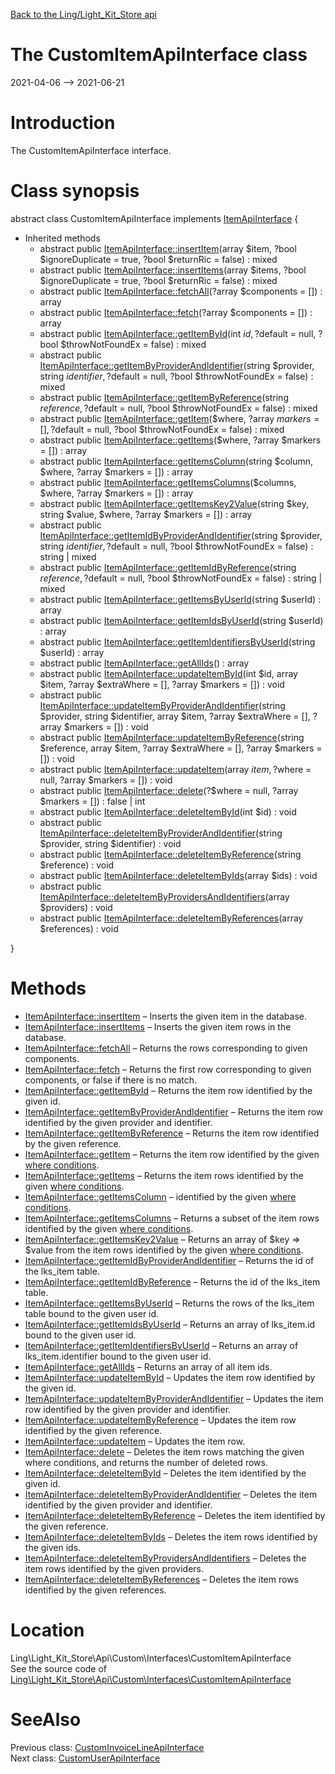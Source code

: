 [Back to the Ling/Light_Kit_Store api](https://github.com/lingtalfi/Light_Kit_Store/blob/master/doc/api/Ling/Light_Kit_Store.md)



The CustomItemApiInterface class
================
2021-04-06 --> 2021-06-21






Introduction
============

The CustomItemApiInterface interface.



Class synopsis
==============


abstract class <span class="pl-k">CustomItemApiInterface</span> implements [ItemApiInterface](https://github.com/lingtalfi/Light_Kit_Store/blob/master/doc/api/Ling/Light_Kit_Store/Api/Generated/Interfaces/ItemApiInterface.md) {

- Inherited methods
    - abstract public [ItemApiInterface::insertItem](https://github.com/lingtalfi/Light_Kit_Store/blob/master/doc/api/Ling/Light_Kit_Store/Api/Generated/Interfaces/ItemApiInterface/insertItem.md)(array $item, ?bool $ignoreDuplicate = true, ?bool $returnRic = false) : mixed
    - abstract public [ItemApiInterface::insertItems](https://github.com/lingtalfi/Light_Kit_Store/blob/master/doc/api/Ling/Light_Kit_Store/Api/Generated/Interfaces/ItemApiInterface/insertItems.md)(array $items, ?bool $ignoreDuplicate = true, ?bool $returnRic = false) : mixed
    - abstract public [ItemApiInterface::fetchAll](https://github.com/lingtalfi/Light_Kit_Store/blob/master/doc/api/Ling/Light_Kit_Store/Api/Generated/Interfaces/ItemApiInterface/fetchAll.md)(?array $components = []) : array
    - abstract public [ItemApiInterface::fetch](https://github.com/lingtalfi/Light_Kit_Store/blob/master/doc/api/Ling/Light_Kit_Store/Api/Generated/Interfaces/ItemApiInterface/fetch.md)(?array $components = []) : array
    - abstract public [ItemApiInterface::getItemById](https://github.com/lingtalfi/Light_Kit_Store/blob/master/doc/api/Ling/Light_Kit_Store/Api/Generated/Interfaces/ItemApiInterface/getItemById.md)(int $id, ?$default = null, ?bool $throwNotFoundEx = false) : mixed
    - abstract public [ItemApiInterface::getItemByProviderAndIdentifier](https://github.com/lingtalfi/Light_Kit_Store/blob/master/doc/api/Ling/Light_Kit_Store/Api/Generated/Interfaces/ItemApiInterface/getItemByProviderAndIdentifier.md)(string $provider, string $identifier, ?$default = null, ?bool $throwNotFoundEx = false) : mixed
    - abstract public [ItemApiInterface::getItemByReference](https://github.com/lingtalfi/Light_Kit_Store/blob/master/doc/api/Ling/Light_Kit_Store/Api/Generated/Interfaces/ItemApiInterface/getItemByReference.md)(string $reference, ?$default = null, ?bool $throwNotFoundEx = false) : mixed
    - abstract public [ItemApiInterface::getItem](https://github.com/lingtalfi/Light_Kit_Store/blob/master/doc/api/Ling/Light_Kit_Store/Api/Generated/Interfaces/ItemApiInterface/getItem.md)($where, ?array $markers = [], ?$default = null, ?bool $throwNotFoundEx = false) : mixed
    - abstract public [ItemApiInterface::getItems](https://github.com/lingtalfi/Light_Kit_Store/blob/master/doc/api/Ling/Light_Kit_Store/Api/Generated/Interfaces/ItemApiInterface/getItems.md)($where, ?array $markers = []) : array
    - abstract public [ItemApiInterface::getItemsColumn](https://github.com/lingtalfi/Light_Kit_Store/blob/master/doc/api/Ling/Light_Kit_Store/Api/Generated/Interfaces/ItemApiInterface/getItemsColumn.md)(string $column, $where, ?array $markers = []) : array
    - abstract public [ItemApiInterface::getItemsColumns](https://github.com/lingtalfi/Light_Kit_Store/blob/master/doc/api/Ling/Light_Kit_Store/Api/Generated/Interfaces/ItemApiInterface/getItemsColumns.md)($columns, $where, ?array $markers = []) : array
    - abstract public [ItemApiInterface::getItemsKey2Value](https://github.com/lingtalfi/Light_Kit_Store/blob/master/doc/api/Ling/Light_Kit_Store/Api/Generated/Interfaces/ItemApiInterface/getItemsKey2Value.md)(string $key, string $value, $where, ?array $markers = []) : array
    - abstract public [ItemApiInterface::getItemIdByProviderAndIdentifier](https://github.com/lingtalfi/Light_Kit_Store/blob/master/doc/api/Ling/Light_Kit_Store/Api/Generated/Interfaces/ItemApiInterface/getItemIdByProviderAndIdentifier.md)(string $provider, string $identifier, ?$default = null, ?bool $throwNotFoundEx = false) : string | mixed
    - abstract public [ItemApiInterface::getItemIdByReference](https://github.com/lingtalfi/Light_Kit_Store/blob/master/doc/api/Ling/Light_Kit_Store/Api/Generated/Interfaces/ItemApiInterface/getItemIdByReference.md)(string $reference, ?$default = null, ?bool $throwNotFoundEx = false) : string | mixed
    - abstract public [ItemApiInterface::getItemsByUserId](https://github.com/lingtalfi/Light_Kit_Store/blob/master/doc/api/Ling/Light_Kit_Store/Api/Generated/Interfaces/ItemApiInterface/getItemsByUserId.md)(string $userId) : array
    - abstract public [ItemApiInterface::getItemIdsByUserId](https://github.com/lingtalfi/Light_Kit_Store/blob/master/doc/api/Ling/Light_Kit_Store/Api/Generated/Interfaces/ItemApiInterface/getItemIdsByUserId.md)(string $userId) : array
    - abstract public [ItemApiInterface::getItemIdentifiersByUserId](https://github.com/lingtalfi/Light_Kit_Store/blob/master/doc/api/Ling/Light_Kit_Store/Api/Generated/Interfaces/ItemApiInterface/getItemIdentifiersByUserId.md)(string $userId) : array
    - abstract public [ItemApiInterface::getAllIds](https://github.com/lingtalfi/Light_Kit_Store/blob/master/doc/api/Ling/Light_Kit_Store/Api/Generated/Interfaces/ItemApiInterface/getAllIds.md)() : array
    - abstract public [ItemApiInterface::updateItemById](https://github.com/lingtalfi/Light_Kit_Store/blob/master/doc/api/Ling/Light_Kit_Store/Api/Generated/Interfaces/ItemApiInterface/updateItemById.md)(int $id, array $item, ?array $extraWhere = [], ?array $markers = []) : void
    - abstract public [ItemApiInterface::updateItemByProviderAndIdentifier](https://github.com/lingtalfi/Light_Kit_Store/blob/master/doc/api/Ling/Light_Kit_Store/Api/Generated/Interfaces/ItemApiInterface/updateItemByProviderAndIdentifier.md)(string $provider, string $identifier, array $item, ?array $extraWhere = [], ?array $markers = []) : void
    - abstract public [ItemApiInterface::updateItemByReference](https://github.com/lingtalfi/Light_Kit_Store/blob/master/doc/api/Ling/Light_Kit_Store/Api/Generated/Interfaces/ItemApiInterface/updateItemByReference.md)(string $reference, array $item, ?array $extraWhere = [], ?array $markers = []) : void
    - abstract public [ItemApiInterface::updateItem](https://github.com/lingtalfi/Light_Kit_Store/blob/master/doc/api/Ling/Light_Kit_Store/Api/Generated/Interfaces/ItemApiInterface/updateItem.md)(array $item, ?$where = null, ?array $markers = []) : void
    - abstract public [ItemApiInterface::delete](https://github.com/lingtalfi/Light_Kit_Store/blob/master/doc/api/Ling/Light_Kit_Store/Api/Generated/Interfaces/ItemApiInterface/delete.md)(?$where = null, ?array $markers = []) : false | int
    - abstract public [ItemApiInterface::deleteItemById](https://github.com/lingtalfi/Light_Kit_Store/blob/master/doc/api/Ling/Light_Kit_Store/Api/Generated/Interfaces/ItemApiInterface/deleteItemById.md)(int $id) : void
    - abstract public [ItemApiInterface::deleteItemByProviderAndIdentifier](https://github.com/lingtalfi/Light_Kit_Store/blob/master/doc/api/Ling/Light_Kit_Store/Api/Generated/Interfaces/ItemApiInterface/deleteItemByProviderAndIdentifier.md)(string $provider, string $identifier) : void
    - abstract public [ItemApiInterface::deleteItemByReference](https://github.com/lingtalfi/Light_Kit_Store/blob/master/doc/api/Ling/Light_Kit_Store/Api/Generated/Interfaces/ItemApiInterface/deleteItemByReference.md)(string $reference) : void
    - abstract public [ItemApiInterface::deleteItemByIds](https://github.com/lingtalfi/Light_Kit_Store/blob/master/doc/api/Ling/Light_Kit_Store/Api/Generated/Interfaces/ItemApiInterface/deleteItemByIds.md)(array $ids) : void
    - abstract public [ItemApiInterface::deleteItemByProvidersAndIdentifiers](https://github.com/lingtalfi/Light_Kit_Store/blob/master/doc/api/Ling/Light_Kit_Store/Api/Generated/Interfaces/ItemApiInterface/deleteItemByProvidersAndIdentifiers.md)(array $providers) : void
    - abstract public [ItemApiInterface::deleteItemByReferences](https://github.com/lingtalfi/Light_Kit_Store/blob/master/doc/api/Ling/Light_Kit_Store/Api/Generated/Interfaces/ItemApiInterface/deleteItemByReferences.md)(array $references) : void

}






Methods
==============

- [ItemApiInterface::insertItem](https://github.com/lingtalfi/Light_Kit_Store/blob/master/doc/api/Ling/Light_Kit_Store/Api/Generated/Interfaces/ItemApiInterface/insertItem.md) &ndash; Inserts the given item in the database.
- [ItemApiInterface::insertItems](https://github.com/lingtalfi/Light_Kit_Store/blob/master/doc/api/Ling/Light_Kit_Store/Api/Generated/Interfaces/ItemApiInterface/insertItems.md) &ndash; Inserts the given item rows in the database.
- [ItemApiInterface::fetchAll](https://github.com/lingtalfi/Light_Kit_Store/blob/master/doc/api/Ling/Light_Kit_Store/Api/Generated/Interfaces/ItemApiInterface/fetchAll.md) &ndash; Returns the rows corresponding to given components.
- [ItemApiInterface::fetch](https://github.com/lingtalfi/Light_Kit_Store/blob/master/doc/api/Ling/Light_Kit_Store/Api/Generated/Interfaces/ItemApiInterface/fetch.md) &ndash; Returns the first row corresponding to given components, or false if there is no match.
- [ItemApiInterface::getItemById](https://github.com/lingtalfi/Light_Kit_Store/blob/master/doc/api/Ling/Light_Kit_Store/Api/Generated/Interfaces/ItemApiInterface/getItemById.md) &ndash; Returns the item row identified by the given id.
- [ItemApiInterface::getItemByProviderAndIdentifier](https://github.com/lingtalfi/Light_Kit_Store/blob/master/doc/api/Ling/Light_Kit_Store/Api/Generated/Interfaces/ItemApiInterface/getItemByProviderAndIdentifier.md) &ndash; Returns the item row identified by the given provider and identifier.
- [ItemApiInterface::getItemByReference](https://github.com/lingtalfi/Light_Kit_Store/blob/master/doc/api/Ling/Light_Kit_Store/Api/Generated/Interfaces/ItemApiInterface/getItemByReference.md) &ndash; Returns the item row identified by the given reference.
- [ItemApiInterface::getItem](https://github.com/lingtalfi/Light_Kit_Store/blob/master/doc/api/Ling/Light_Kit_Store/Api/Generated/Interfaces/ItemApiInterface/getItem.md) &ndash; Returns the item row identified by the given [where conditions](https://github.com/lingtalfi/SimplePdoWrapper#the-where-conditions).
- [ItemApiInterface::getItems](https://github.com/lingtalfi/Light_Kit_Store/blob/master/doc/api/Ling/Light_Kit_Store/Api/Generated/Interfaces/ItemApiInterface/getItems.md) &ndash; Returns the item rows identified by the given [where conditions](https://github.com/lingtalfi/SimplePdoWrapper#the-where-conditions).
- [ItemApiInterface::getItemsColumn](https://github.com/lingtalfi/Light_Kit_Store/blob/master/doc/api/Ling/Light_Kit_Store/Api/Generated/Interfaces/ItemApiInterface/getItemsColumn.md) &ndash; identified by the given [where conditions](https://github.com/lingtalfi/SimplePdoWrapper#the-where-conditions).
- [ItemApiInterface::getItemsColumns](https://github.com/lingtalfi/Light_Kit_Store/blob/master/doc/api/Ling/Light_Kit_Store/Api/Generated/Interfaces/ItemApiInterface/getItemsColumns.md) &ndash; Returns a subset of the item rows identified by the given [where conditions](https://github.com/lingtalfi/SimplePdoWrapper#the-where-conditions).
- [ItemApiInterface::getItemsKey2Value](https://github.com/lingtalfi/Light_Kit_Store/blob/master/doc/api/Ling/Light_Kit_Store/Api/Generated/Interfaces/ItemApiInterface/getItemsKey2Value.md) &ndash; Returns an array of $key => $value from the item rows identified by the given [where conditions](https://github.com/lingtalfi/SimplePdoWrapper#the-where-conditions).
- [ItemApiInterface::getItemIdByProviderAndIdentifier](https://github.com/lingtalfi/Light_Kit_Store/blob/master/doc/api/Ling/Light_Kit_Store/Api/Generated/Interfaces/ItemApiInterface/getItemIdByProviderAndIdentifier.md) &ndash; Returns the id of the lks_item table.
- [ItemApiInterface::getItemIdByReference](https://github.com/lingtalfi/Light_Kit_Store/blob/master/doc/api/Ling/Light_Kit_Store/Api/Generated/Interfaces/ItemApiInterface/getItemIdByReference.md) &ndash; Returns the id of the lks_item table.
- [ItemApiInterface::getItemsByUserId](https://github.com/lingtalfi/Light_Kit_Store/blob/master/doc/api/Ling/Light_Kit_Store/Api/Generated/Interfaces/ItemApiInterface/getItemsByUserId.md) &ndash; Returns the rows of the lks_item table bound to the given user id.
- [ItemApiInterface::getItemIdsByUserId](https://github.com/lingtalfi/Light_Kit_Store/blob/master/doc/api/Ling/Light_Kit_Store/Api/Generated/Interfaces/ItemApiInterface/getItemIdsByUserId.md) &ndash; Returns an array of lks_item.id bound to the given user id.
- [ItemApiInterface::getItemIdentifiersByUserId](https://github.com/lingtalfi/Light_Kit_Store/blob/master/doc/api/Ling/Light_Kit_Store/Api/Generated/Interfaces/ItemApiInterface/getItemIdentifiersByUserId.md) &ndash; Returns an array of lks_item.identifier bound to the given user id.
- [ItemApiInterface::getAllIds](https://github.com/lingtalfi/Light_Kit_Store/blob/master/doc/api/Ling/Light_Kit_Store/Api/Generated/Interfaces/ItemApiInterface/getAllIds.md) &ndash; Returns an array of all item ids.
- [ItemApiInterface::updateItemById](https://github.com/lingtalfi/Light_Kit_Store/blob/master/doc/api/Ling/Light_Kit_Store/Api/Generated/Interfaces/ItemApiInterface/updateItemById.md) &ndash; Updates the item row identified by the given id.
- [ItemApiInterface::updateItemByProviderAndIdentifier](https://github.com/lingtalfi/Light_Kit_Store/blob/master/doc/api/Ling/Light_Kit_Store/Api/Generated/Interfaces/ItemApiInterface/updateItemByProviderAndIdentifier.md) &ndash; Updates the item row identified by the given provider and identifier.
- [ItemApiInterface::updateItemByReference](https://github.com/lingtalfi/Light_Kit_Store/blob/master/doc/api/Ling/Light_Kit_Store/Api/Generated/Interfaces/ItemApiInterface/updateItemByReference.md) &ndash; Updates the item row identified by the given reference.
- [ItemApiInterface::updateItem](https://github.com/lingtalfi/Light_Kit_Store/blob/master/doc/api/Ling/Light_Kit_Store/Api/Generated/Interfaces/ItemApiInterface/updateItem.md) &ndash; Updates the item row.
- [ItemApiInterface::delete](https://github.com/lingtalfi/Light_Kit_Store/blob/master/doc/api/Ling/Light_Kit_Store/Api/Generated/Interfaces/ItemApiInterface/delete.md) &ndash; Deletes the item rows matching the given where conditions, and returns the number of deleted rows.
- [ItemApiInterface::deleteItemById](https://github.com/lingtalfi/Light_Kit_Store/blob/master/doc/api/Ling/Light_Kit_Store/Api/Generated/Interfaces/ItemApiInterface/deleteItemById.md) &ndash; Deletes the item identified by the given id.
- [ItemApiInterface::deleteItemByProviderAndIdentifier](https://github.com/lingtalfi/Light_Kit_Store/blob/master/doc/api/Ling/Light_Kit_Store/Api/Generated/Interfaces/ItemApiInterface/deleteItemByProviderAndIdentifier.md) &ndash; Deletes the item identified by the given provider and identifier.
- [ItemApiInterface::deleteItemByReference](https://github.com/lingtalfi/Light_Kit_Store/blob/master/doc/api/Ling/Light_Kit_Store/Api/Generated/Interfaces/ItemApiInterface/deleteItemByReference.md) &ndash; Deletes the item identified by the given reference.
- [ItemApiInterface::deleteItemByIds](https://github.com/lingtalfi/Light_Kit_Store/blob/master/doc/api/Ling/Light_Kit_Store/Api/Generated/Interfaces/ItemApiInterface/deleteItemByIds.md) &ndash; Deletes the item rows identified by the given ids.
- [ItemApiInterface::deleteItemByProvidersAndIdentifiers](https://github.com/lingtalfi/Light_Kit_Store/blob/master/doc/api/Ling/Light_Kit_Store/Api/Generated/Interfaces/ItemApiInterface/deleteItemByProvidersAndIdentifiers.md) &ndash; Deletes the item rows identified by the given providers.
- [ItemApiInterface::deleteItemByReferences](https://github.com/lingtalfi/Light_Kit_Store/blob/master/doc/api/Ling/Light_Kit_Store/Api/Generated/Interfaces/ItemApiInterface/deleteItemByReferences.md) &ndash; Deletes the item rows identified by the given references.





Location
=============
Ling\Light_Kit_Store\Api\Custom\Interfaces\CustomItemApiInterface<br>
See the source code of [Ling\Light_Kit_Store\Api\Custom\Interfaces\CustomItemApiInterface](https://github.com/lingtalfi/Light_Kit_Store/blob/master/Api/Custom/Interfaces/CustomItemApiInterface.php)



SeeAlso
==============
Previous class: [CustomInvoiceLineApiInterface](https://github.com/lingtalfi/Light_Kit_Store/blob/master/doc/api/Ling/Light_Kit_Store/Api/Custom/Interfaces/CustomInvoiceLineApiInterface.md)<br>Next class: [CustomUserApiInterface](https://github.com/lingtalfi/Light_Kit_Store/blob/master/doc/api/Ling/Light_Kit_Store/Api/Custom/Interfaces/CustomUserApiInterface.md)<br>
